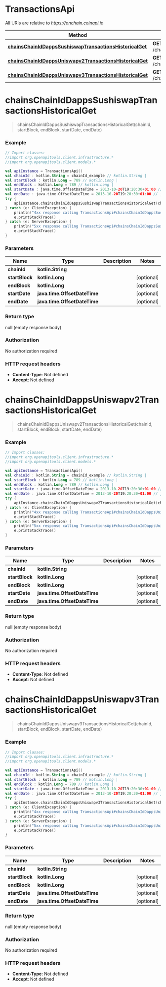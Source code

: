 # TransactionsApi

All URIs are relative to *https://onchain.coinapi.io*

Method | HTTP request | Description
------------- | ------------- | -------------
[**chainsChainIdDappsSushiswapTransactionsHistoricalGet**](TransactionsApi.md#chainsChainIdDappsSushiswapTransactionsHistoricalGet) | **GET** /chains/{chain_id}/dapps/sushiswap/transactions/historical | 
[**chainsChainIdDappsUniswapv2TransactionsHistoricalGet**](TransactionsApi.md#chainsChainIdDappsUniswapv2TransactionsHistoricalGet) | **GET** /chains/{chain_id}/dapps/uniswapv2/transactions/historical | 
[**chainsChainIdDappsUniswapv3TransactionsHistoricalGet**](TransactionsApi.md#chainsChainIdDappsUniswapv3TransactionsHistoricalGet) | **GET** /chains/{chain_id}/dapps/uniswapv3/transactions/historical | 


<a name="chainsChainIdDappsSushiswapTransactionsHistoricalGet"></a>
# **chainsChainIdDappsSushiswapTransactionsHistoricalGet**
> chainsChainIdDappsSushiswapTransactionsHistoricalGet(chainId, startBlock, endBlock, startDate, endDate)



### Example
```kotlin
// Import classes:
//import org.openapitools.client.infrastructure.*
//import org.openapitools.client.models.*

val apiInstance = TransactionsApi()
val chainId : kotlin.String = chainId_example // kotlin.String | 
val startBlock : kotlin.Long = 789 // kotlin.Long | 
val endBlock : kotlin.Long = 789 // kotlin.Long | 
val startDate : java.time.OffsetDateTime = 2013-10-20T19:20:30+01:00 // java.time.OffsetDateTime | 
val endDate : java.time.OffsetDateTime = 2013-10-20T19:20:30+01:00 // java.time.OffsetDateTime | 
try {
    apiInstance.chainsChainIdDappsSushiswapTransactionsHistoricalGet(chainId, startBlock, endBlock, startDate, endDate)
} catch (e: ClientException) {
    println("4xx response calling TransactionsApi#chainsChainIdDappsSushiswapTransactionsHistoricalGet")
    e.printStackTrace()
} catch (e: ServerException) {
    println("5xx response calling TransactionsApi#chainsChainIdDappsSushiswapTransactionsHistoricalGet")
    e.printStackTrace()
}
```

### Parameters

Name | Type | Description  | Notes
------------- | ------------- | ------------- | -------------
 **chainId** | **kotlin.String**|  |
 **startBlock** | **kotlin.Long**|  | [optional]
 **endBlock** | **kotlin.Long**|  | [optional]
 **startDate** | **java.time.OffsetDateTime**|  | [optional]
 **endDate** | **java.time.OffsetDateTime**|  | [optional]

### Return type

null (empty response body)

### Authorization

No authorization required

### HTTP request headers

 - **Content-Type**: Not defined
 - **Accept**: Not defined

<a name="chainsChainIdDappsUniswapv2TransactionsHistoricalGet"></a>
# **chainsChainIdDappsUniswapv2TransactionsHistoricalGet**
> chainsChainIdDappsUniswapv2TransactionsHistoricalGet(chainId, startBlock, endBlock, startDate, endDate)



### Example
```kotlin
// Import classes:
//import org.openapitools.client.infrastructure.*
//import org.openapitools.client.models.*

val apiInstance = TransactionsApi()
val chainId : kotlin.String = chainId_example // kotlin.String | 
val startBlock : kotlin.Long = 789 // kotlin.Long | 
val endBlock : kotlin.Long = 789 // kotlin.Long | 
val startDate : java.time.OffsetDateTime = 2013-10-20T19:20:30+01:00 // java.time.OffsetDateTime | 
val endDate : java.time.OffsetDateTime = 2013-10-20T19:20:30+01:00 // java.time.OffsetDateTime | 
try {
    apiInstance.chainsChainIdDappsUniswapv2TransactionsHistoricalGet(chainId, startBlock, endBlock, startDate, endDate)
} catch (e: ClientException) {
    println("4xx response calling TransactionsApi#chainsChainIdDappsUniswapv2TransactionsHistoricalGet")
    e.printStackTrace()
} catch (e: ServerException) {
    println("5xx response calling TransactionsApi#chainsChainIdDappsUniswapv2TransactionsHistoricalGet")
    e.printStackTrace()
}
```

### Parameters

Name | Type | Description  | Notes
------------- | ------------- | ------------- | -------------
 **chainId** | **kotlin.String**|  |
 **startBlock** | **kotlin.Long**|  | [optional]
 **endBlock** | **kotlin.Long**|  | [optional]
 **startDate** | **java.time.OffsetDateTime**|  | [optional]
 **endDate** | **java.time.OffsetDateTime**|  | [optional]

### Return type

null (empty response body)

### Authorization

No authorization required

### HTTP request headers

 - **Content-Type**: Not defined
 - **Accept**: Not defined

<a name="chainsChainIdDappsUniswapv3TransactionsHistoricalGet"></a>
# **chainsChainIdDappsUniswapv3TransactionsHistoricalGet**
> chainsChainIdDappsUniswapv3TransactionsHistoricalGet(chainId, startBlock, endBlock, startDate, endDate)



### Example
```kotlin
// Import classes:
//import org.openapitools.client.infrastructure.*
//import org.openapitools.client.models.*

val apiInstance = TransactionsApi()
val chainId : kotlin.String = chainId_example // kotlin.String | 
val startBlock : kotlin.Long = 789 // kotlin.Long | 
val endBlock : kotlin.Long = 789 // kotlin.Long | 
val startDate : java.time.OffsetDateTime = 2013-10-20T19:20:30+01:00 // java.time.OffsetDateTime | 
val endDate : java.time.OffsetDateTime = 2013-10-20T19:20:30+01:00 // java.time.OffsetDateTime | 
try {
    apiInstance.chainsChainIdDappsUniswapv3TransactionsHistoricalGet(chainId, startBlock, endBlock, startDate, endDate)
} catch (e: ClientException) {
    println("4xx response calling TransactionsApi#chainsChainIdDappsUniswapv3TransactionsHistoricalGet")
    e.printStackTrace()
} catch (e: ServerException) {
    println("5xx response calling TransactionsApi#chainsChainIdDappsUniswapv3TransactionsHistoricalGet")
    e.printStackTrace()
}
```

### Parameters

Name | Type | Description  | Notes
------------- | ------------- | ------------- | -------------
 **chainId** | **kotlin.String**|  |
 **startBlock** | **kotlin.Long**|  | [optional]
 **endBlock** | **kotlin.Long**|  | [optional]
 **startDate** | **java.time.OffsetDateTime**|  | [optional]
 **endDate** | **java.time.OffsetDateTime**|  | [optional]

### Return type

null (empty response body)

### Authorization

No authorization required

### HTTP request headers

 - **Content-Type**: Not defined
 - **Accept**: Not defined


